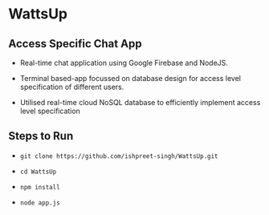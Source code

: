 # WattsUp
## Access Specific Chat App

* Real-time chat application using Google Firebase and NodeJS. 
  
* Terminal based-app focussed on database design for access level specification of different users.
  
* Utilised real-time cloud NoSQL database to efficiently implement access level specification 

## Steps to Run

* `git clone https://github.com/ishpreet-singh/WattsUp.git`
  
* `cd WattsUp`
  
* `npm install`
  
* `node app.js`

